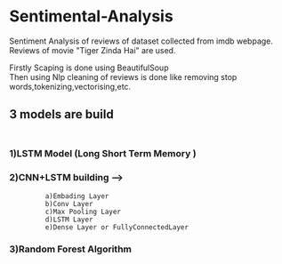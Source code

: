 # Sentimental-Analysis
Sentiment Analysis of reviews of dataset collected from imdb webpage.<br />
Reviews of movie "Tiger Zinda Hai" are used.<br />

Firstly Scaping is done using BeautifulSoup<br />
Then using Nlp cleaning of reviews is done like removing stop words,tokenizing,vectorising,etc.<br />
## 3 models are build <br /><br />
### 1)LSTM Model (Long Short Term Memory )<br />
### 2)CNN+LSTM building -->   <br />
             a)Embading Layer
             b)Conv Layer
             c)Max Pooling Layer 
             d)LSTM Layer
             e)Dense Layer or FullyConnectedLayer

### 3)Random Forest Algorithm<br />
